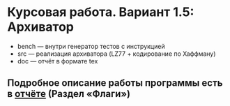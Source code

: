 # Курсовая работа. Вариант 1.5: Архиватор

* bench — внутри генератор тестов с инструкцией
* src — реализация архиватора (LZ77 + кодирование по Хаффману)
* doc — отчёт в формате tex

## Подробное описание работы программы есть в [отчёте](doc/report.pdf) (Раздел «Флаги»)
